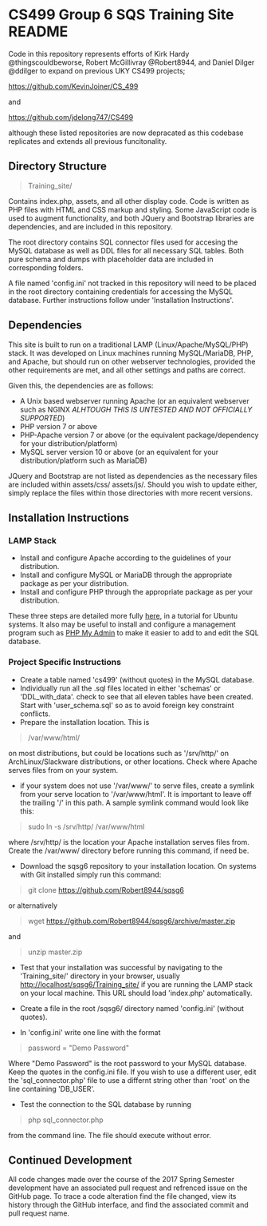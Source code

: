 # CS499 Group 6 SQS Training Site README

Code in this repository represents efforts of Kirk Hardy @thingscouldbeworse, Robert McGillivray @Robert8944, and Daniel Dilger @ddilger to expand on previous UKY CS499 projects;

https://github.com/KevinJoiner/CS_499

and

https://github.com/jdelong747/CS499

although these listed repositories are now depracated as this codebase replicates and extends all previous funcitonality.

## Directory Structure

>Training_site/

Contains index.php, assets, and all other display code. Code is written as PHP files with HTML and CSS markup and styling. Some JavaScript code is used to augment functionality, and both JQuery and Bootstrap libraries are dependencies, and are included in this repository.

The root directory contains SQL connector files used for accesing the MySQL database as well as DDL files for all necessary SQL tables. Both pure schema and dumps with placeholder data are included in corresponding folders.

A file named 'config.ini' not tracked in this repository will need to be placed in the root directory containing credentials for accessing the MySQL database. Further instructions follow under 'Installation Instructions'.

## Dependencies

This site is built to run on a traditional LAMP (Linux/Apache/MySQL/PHP) stack. It was developed on Linux machines running MySQL/MariaDB, PHP, and Apache, but should run on other webserver technologies, provided the other requirements are met, and all other settings and paths are correct.

Given this, the dependencies are as follows:

- A Unix based webserver running Apache (or an equivalent webserver such as NGINX *ALHTOUGH THIS IS UNTESTED AND NOT OFFICIALLY SUPPORTED*)
- PHP version 7 or above
- PHP-Apache version 7 or above (or the equivalent package/dependency for your distribution/platform)
- MySQL server version 10 or above (or an equivalent for your distribution/platform such as MariaDB)

JQuery and Bootstrap are not listed as dependencies as the necessary files are included within assets/css/ assets/js/. Should you wish to update either, simply replace the files within those directories with more recent versions.

## Installation Instructions

### LAMP Stack

- Install and configure Apache according to the guidelines of your distribution.
- Install and configure MySQL or MariaDB through the appropriate package as per your distribution.
- Install and configure PHP through the appropriate package as per your distribution.

These three steps are detailed more fully [here](https://www.digitalocean.com/community/tutorials/how-to-install-linux-apache-mysql-php-lamp-stack-on-ubuntu-16-04), in a tutorial for Ubuntu systems. It also may be useful to install and configure a management program such as [PHP My Admin](https://www.digitalocean.com/community/tutorials/how-to-install-and-secure-phpmyadmin-on-ubuntu-16-04) to make it easier to add to and edit the SQL database.

### Project Specific Instructions

- Create a table named 'cs499' (without quotes) in the MySQL database.
- Individually run all the .sql files located in either 'schemas' or 'DDL_with_data'. check to see that all eleven tables have been created. Start with 'user_schema.sql' so as to avoid foreign key constraint conflicts.
- Prepare the installation location. This is

>/var/www/html/

on most distributions, but could be locations such as '/srv/http/' on ArchLinux/Slackware distributions, or other locations. Check where Apache serves files from on your system.

- if your system does not use '/var/www/' to serve files, create a symlink from your serve location to '/var/www/html'. It is important to leave off the trailing '/' in this path. A sample symlink command would look like this:

> sudo ln -s /srv/http/ /var/www/html

where /srv/http/ is the location your Apache installation serves files from. Create the /var/www/ directory before running this command, if need be.

- Download the sqsg6 repository to your installation location. On systems with Git installed simply run this command:

> git clone https://github.com/Robert8944/sqsg6

or alternatively

> wget https://github.com/Robert8944/sqsg6/archive/master.zip

and

> unzip master.zip

- Test that your installation was successful by navigating to the 'Training_site/' directory in your browser, usually [http://localhost/sqsg6/Training_site/](http://localhost/sqsg6/Training_site/) if you are running the LAMP stack on your local machine. This URL should load 'index.php' automatically.

- Create a file in the root /sqsg6/ directory named 'config.ini' (without quotes).

- In 'config.ini' write one line with the format

> password = "Demo Password"

Where "Demo Password" is the root password to your MySQL database. Keep the quotes in the config.ini file. If you wish to use a different user, edit the 'sql_connector.php' file to use a differnt string other than 'root' on the line containing 'DB_USER'.

- Test the connection to the SQL database by running

> php sql_connector.php

from the command line. The file should execute without error.


## Continued Development

All code changes made over the course of the 2017 Spring Semester development have an associated pull request and refrenced issue on the GitHub page. To trace a code alteration find the file changed, view its history through the GitHub interface, and find the associated commit and pull request name.
